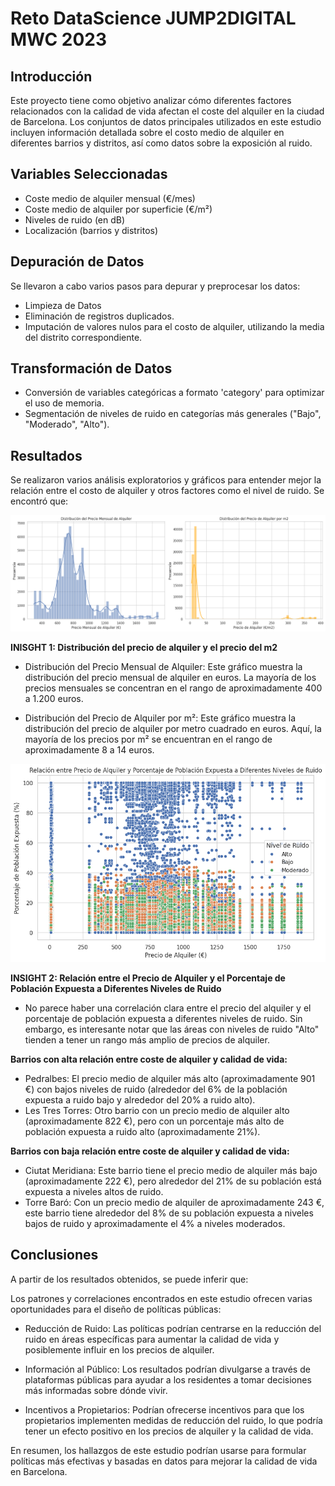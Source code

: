 # Reto DataScience JUMP2DIGITAL MWC 2023
## Introducción
Este proyecto tiene como objetivo analizar cómo diferentes factores relacionados con la calidad de vida afectan el coste del alquiler en la ciudad de Barcelona. Los conjuntos de datos principales utilizados en este estudio incluyen información detallada sobre el costo medio de alquiler en diferentes barrios y distritos, así como datos sobre la exposición al ruido.

## Variables Seleccionadas
* Coste medio de alquiler mensual (€/mes)
* Coste medio de alquiler por superficie (€/m²)
* Niveles de ruido (en dB)
* Localización (barrios y distritos)

## Depuración de Datos
Se llevaron a cabo varios pasos para depurar y preprocesar los datos:

* Limpieza de Datos
* Eliminación de registros duplicados.
* Imputación de valores nulos para el costo de alquiler, utilizando la media del distrito correspondiente.

## Transformación de Datos
* Conversión de variables categóricas a formato 'category' para optimizar el uso de memoria.
* Segmentación de niveles de ruido en categorías más generales ("Bajo", "Moderado", "Alto").

## Resultados
Se realizaron varios análisis exploratorios y gráficos para entender mejor la relación entre el costo de alquiler y otros factores como el nivel de ruido. Se encontró que:

![Distribución del Precio Mensual de Alquiler / m2](assets/precio.png)

**INISGHT 1: Distribución del precio de alquiler y el precio del m2**

* Distribución del Precio Mensual de Alquiler: Este gráfico muestra la distribución del precio mensual de alquiler en euros. La mayoría de los precios mensuales se concentran en el rango de aproximadamente 400 a 1.200 euros.

* Distribución del Precio de Alquiler por m²: Este gráfico muestra la distribución del precio de alquiler por metro cuadrado en euros. Aquí, la mayoría de los precios por m² se encuentran en el rango de aproximadamente 8 a 14 euros.
  
![Relación entre Precio de Alquiler y Porcentaje de Población Expuesta a Diferentes Niveles de Ruido](assets/ruido.png)

**INSIGHT 2: Relación entre el Precio de Alquiler y el Porcentaje de Población Expuesta a Diferentes Niveles de Ruido**
* No parece haber una correlación clara entre el precio del alquiler y el porcentaje de población expuesta a diferentes niveles de ruido. Sin embargo, es interesante notar que las áreas con niveles de ruido "Alto" tienden a tener un rango más amplio de precios de alquiler.

**Barrios con alta relación entre coste de alquiler y calidad de vida:**
* Pedralbes: El precio medio de alquiler más alto (aproximadamente 901 €) con bajos niveles de ruido (alrededor del 6% de la población expuesta a ruido bajo y alrededor del 20% a ruido alto).
* Les Tres Torres: Otro barrio con un precio medio de alquiler alto (aproximadamente 822 €), pero con un porcentaje más alto de población expuesta a ruido alto (aproximadamente 21%).

**Barrios con baja relación entre coste de alquiler y calidad de vida:**
* Ciutat Meridiana: Este barrio tiene el precio medio de alquiler más bajo (aproximadamente 222 €), pero alrededor del 21% de su población está expuesta a niveles altos de ruido.
* Torre Baró: Con un precio medio de alquiler de aproximadamente 243 €, este barrio tiene alrededor del 8% de su población expuesta a niveles bajos de ruido y aproximadamente el 4% a niveles moderados.

## Conclusiones
A partir de los resultados obtenidos, se puede inferir que:

Los patrones y correlaciones encontrados en este estudio ofrecen varias oportunidades para el diseño de políticas públicas:

* Reducción de Ruido: Las políticas podrían centrarse en la reducción del ruido en áreas específicas para aumentar la calidad de vida y posiblemente influir en los precios de alquiler.

* Información al Público: Los resultados podrían divulgarse a través de plataformas públicas para ayudar a los residentes a tomar decisiones más informadas sobre dónde vivir.

* Incentivos a Propietarios: Podrían ofrecerse incentivos para que los propietarios implementen medidas de reducción del ruido, lo que podría tener un efecto positivo en los precios de alquiler y la calidad de vida.

En resumen, los hallazgos de este estudio podrían usarse para formular políticas más efectivas y basadas en datos para mejorar la calidad de vida en Barcelona.
